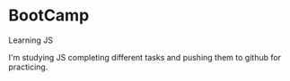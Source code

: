 # BootCamp
Learning JS

I'm studying JS completing different tasks and pushing them to github for practicing.
